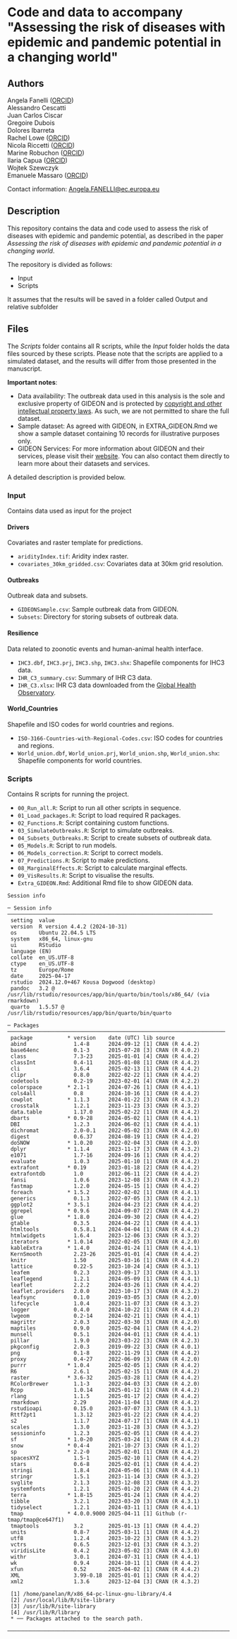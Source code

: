 # Code and data to accompany "Assessing the risk of diseases with epidemic and pandemic potential in a changing world"

## Authors

Angela Fanelli ([ORCID](https://orcid.org/0000-0002-8204-1230))\
Alessandro Cescatti\
Juan Carlos Ciscar\
Gregoire Dubois\
Dolores Ibarreta\
Rachel Lowe ([ORCID](https://orcid.org/0000-0003-3939-7343))\
Nicola Riccetti ([ORCID](https://orcid.org/0000-0002-3178-7892))\
Marine Robuchon ([ORCID](https://orcid.org/0000-0001-5873-2915))\
Ilaria Capua ([ORCID](https://orcid.org/0000-0002-7072-2581))\
Wojtek Szewczyk\
Emanuele Massaro ([ORCID](https://orcid.org/0000-0002-9287-3743))

Contact information: [Angela.FANELLI\@ec.europa.eu](Angela.FANELLI@ec.europa.eu)

## Description

This repository contains the data and code used to assess the risk of diseases with epidemic and pandemic potential, as described in the paper *Assessing the risk of diseases with epidemic and pandemic potential in a changing world*.

The repository is divided as follows:

-   Input
-   Scripts

It assumes that the results will be saved in a folder called Output and relative subfolder

## Files

The *Scripts* folder contains all R scripts, while the *Input* folder holds the data files sourced by these scripts. Please note that the scripts are applied to a simulated dataset, and the results will differ from those presented in the manuscript.

**Important notes**:

-   Data availability: The outbreak data used in this analysis is the sole and exclusive property of GIDEON and is protected by [copyright and other intellectual property laws](https://www.gideononline.com/institutional-subscriber-license/). As such, we are not permitted to share the full dataset.
-   Sample dataset: As agreed with GIDEON, in EXTRA_GIDEON.Rmd we show a sample dataset containing 10 records for illustrative purposes only.
-   GIDEON Services: For more information about GIDEON and their services, please visit their [website](https://www.gideononline.com/). You can also contact them directly to learn more about their datasets and services.

A detailed description is provided below.

### Input

Contains data used as input for the project

#### Drivers

Covariates and raster template for predictions.

-   `aridityIndex.tif`: Aridity index raster.
-   `covariates_30km_gridded.csv`: Covariates data at 30km grid resolution.

#### Outbreaks

Outbreak data and subsets.

-   `GIDEONSample.csv`: Sample outbreak data from GIDEON. 
-   `Subsets`: Directory for storing subsets of outbreak data.

#### Resilience

Data related to zoonotic events and human-animal health interface.

-   `IHC3.dbf`, `IHC3.prj`, `IHC3.shp`, `IHC3.shx`: Shapefile components for IHC3 data.
-   `IHR_C3_summary.csv`: Summary of IHR C3 data.
-   `IHR_C3.xlsx`: IHR C3 data downloaded from the [Global Health Observatory](https://www.who.int/data/gho).

#### World_Countries

Shapefile and ISO codes for world countries and regions.

-   `ISO-3166-Countries-with-Regional-Codes.csv`: ISO codes for countries and regions.
-   `World_union.dbf`, `World_union.prj`, `World_union.shp`, `World_union.shx`: Shapefile components for world countries.

### Scripts

Contains R scripts for running the project.

-   `00_Run_all.R`: Script to run all other scripts in sequence.
-   `01_Load_packages.R`: Script to load required R packages.
-   `02_Functions.R`: Script containing custom functions.
-   `03_SimulateOutbreaks.R`: Script to simulate outbreaks.
-   `04_Subsets_Outbreaks.R`: Script to create subsets of outbreak data.
-   `05_Models.R`: Script to run models.
-   `06_Models_correction.R`: Script to correct models.
-   `07_Predictions.R`: Script to make predictions.
-   `08_MarginalEffects.R`: Script to calculate marginal effects.
-   `09_VisResults.R`: Script to visualise the results.
-   `Extra_GIDEON.Rmd`: Additional Rmd file to show GIDEON data.

```         
Session info 

─ Session info ─────────────────────────────────────────────────────────────────
 setting  value
 version  R version 4.4.2 (2024-10-31)
 os       Ubuntu 22.04.5 LTS
 system   x86_64, linux-gnu
 ui       RStudio
 language (EN)
 collate  en_US.UTF-8
 ctype    en_US.UTF-8
 tz       Europe/Rome
 date     2025-04-17
 rstudio  2024.12.0+467 Kousa Dogwood (desktop)
 pandoc   3.2 @ /usr/lib/rstudio/resources/app/bin/quarto/bin/tools/x86_64/ (via rmarkdown)
 quarto   1.5.57 @ /usr/lib/rstudio/resources/app/bin/quarto/bin/quarto

─ Packages ─────────────────────────────────────────────────────────────────────
 package           * version    date (UTC) lib source
 abind               1.4-8      2024-09-12 [1] CRAN (R 4.4.2)
 base64enc           0.1-3      2015-07-28 [3] CRAN (R 4.0.2)
 class               7.3-23     2025-01-01 [4] CRAN (R 4.4.2)
 classInt            0.4-11     2025-01-08 [1] CRAN (R 4.4.2)
 cli                 3.6.4      2025-02-13 [1] CRAN (R 4.4.2)
 clipr               0.8.0      2022-02-22 [1] CRAN (R 4.4.2)
 codetools           0.2-19     2023-02-01 [4] CRAN (R 4.2.2)
 colorspace        * 2.1-1      2024-07-26 [1] CRAN (R 4.4.1)
 cols4all            0.8        2024-10-16 [1] CRAN (R 4.4.2)
 cowplot           * 1.1.3      2024-01-22 [3] CRAN (R 4.3.2)
 crosstalk           1.2.1      2023-11-23 [3] CRAN (R 4.3.2)
 data.table          1.17.0     2025-02-22 [1] CRAN (R 4.4.2)
 dbarts            * 0.9-28     2024-05-02 [1] CRAN (R 4.4.1)
 DBI                 1.2.3      2024-06-02 [1] CRAN (R 4.4.1)
 dichromat           2.0-0.1    2022-05-02 [3] CRAN (R 4.2.0)
 digest              0.6.37     2024-08-19 [1] CRAN (R 4.4.2)
 doSNOW            * 1.0.20     2022-02-04 [3] CRAN (R 4.2.0)
 dplyr             * 1.1.4      2023-11-17 [3] CRAN (R 4.3.2)
 e1071               1.7-16     2024-09-16 [1] CRAN (R 4.4.2)
 evaluate            1.0.3      2025-01-10 [1] CRAN (R 4.4.2)
 extrafont         * 0.19       2023-01-18 [2] CRAN (R 4.4.2)
 extrafontdb         1.0        2012-06-11 [2] CRAN (R 4.4.2)
 fansi               1.0.6      2023-12-08 [3] CRAN (R 4.3.2)
 fastmap             1.2.0      2024-05-15 [1] CRAN (R 4.4.2)
 foreach           * 1.5.2      2022-02-02 [1] CRAN (R 4.4.1)
 generics            0.1.3      2022-07-05 [3] CRAN (R 4.2.1)
 ggplot2           * 3.5.1      2024-04-23 [2] CRAN (R 4.4.2)
 ggrepel           * 0.9.6      2024-09-07 [2] CRAN (R 4.4.2)
 glue              * 1.8.0      2024-09-30 [2] CRAN (R 4.4.2)
 gtable              0.3.5      2024-04-22 [1] CRAN (R 4.4.1)
 htmltools           0.5.8.1    2024-04-04 [1] CRAN (R 4.4.2)
 htmlwidgets         1.6.4      2023-12-06 [3] CRAN (R 4.3.2)
 iterators         * 1.0.14     2022-02-05 [3] CRAN (R 4.2.0)
 kableExtra        * 1.4.0      2024-01-24 [1] CRAN (R 4.4.1)
 KernSmooth          2.23-26    2025-01-01 [4] CRAN (R 4.4.2)
 knitr               1.50       2025-03-16 [1] CRAN (R 4.4.2)
 lattice             0.22-5     2023-10-24 [4] CRAN (R 4.3.1)
 leafem              0.2.3      2023-09-17 [3] CRAN (R 4.3.1)
 leaflegend          1.2.1      2024-05-09 [1] CRAN (R 4.4.1)
 leaflet             2.2.2      2024-03-26 [1] CRAN (R 4.4.2)
 leaflet.providers   2.0.0      2023-10-17 [3] CRAN (R 4.3.2)
 leafsync            0.1.0      2019-03-05 [3] CRAN (R 4.2.0)
 lifecycle           1.0.4      2023-11-07 [3] CRAN (R 4.3.2)
 logger              0.4.0      2024-10-22 [1] CRAN (R 4.4.2)
 lwgeom              0.2-14     2024-02-21 [1] CRAN (R 4.4.1)
 magrittr            2.0.3      2022-03-30 [3] CRAN (R 4.2.0)
 maptiles            0.9.0      2025-02-04 [1] CRAN (R 4.4.2)
 munsell             0.5.1      2024-04-01 [1] CRAN (R 4.4.1)
 pillar              1.9.0      2023-03-22 [3] CRAN (R 4.2.3)
 pkgconfig           2.0.3      2019-09-22 [3] CRAN (R 4.0.1)
 png                 0.1-8      2022-11-29 [1] CRAN (R 4.4.2)
 proxy               0.4-27     2022-06-09 [3] CRAN (R 4.2.0)
 purrr             * 1.0.4      2025-02-05 [1] CRAN (R 4.4.2)
 R6                  2.6.1      2025-02-15 [1] CRAN (R 4.4.2)
 raster            * 3.6-32     2025-03-28 [1] CRAN (R 4.4.2)
 RColorBrewer        1.1-3      2022-04-03 [3] CRAN (R 4.2.0)
 Rcpp                1.0.14     2025-01-12 [1] CRAN (R 4.4.2)
 rlang               1.1.5      2025-01-17 [2] CRAN (R 4.4.2)
 rmarkdown           2.29       2024-11-04 [1] CRAN (R 4.4.2)
 rstudioapi          0.15.0     2023-07-07 [3] CRAN (R 4.3.1)
 Rttf2pt1            1.3.12     2023-01-22 [2] CRAN (R 4.4.2)
 s2                  1.1.7      2024-07-17 [1] CRAN (R 4.4.1)
 scales              1.3.0      2023-11-28 [3] CRAN (R 4.3.2)
 sessioninfo         1.2.3      2025-02-05 [1] CRAN (R 4.4.2)
 sf                * 1.0-20     2025-03-24 [1] CRAN (R 4.4.2)
 snow              * 0.4-4      2021-10-27 [3] CRAN (R 4.1.2)
 sp                * 2.2-0      2025-02-01 [1] CRAN (R 4.4.2)
 spacesXYZ           1.5-1      2025-02-10 [1] CRAN (R 4.4.2)
 stars               0.6-8      2025-02-01 [1] CRAN (R 4.4.2)
 stringi             1.8.4      2024-05-06 [1] CRAN (R 4.4.1)
 stringr             1.5.1      2023-11-14 [3] CRAN (R 4.3.2)
 svglite             2.1.3      2023-12-08 [3] CRAN (R 4.3.2)
 systemfonts         1.2.1      2025-01-20 [2] CRAN (R 4.4.2)
 terra             * 1.8-15     2025-01-24 [1] CRAN (R 4.4.2)
 tibble              3.2.1      2023-03-20 [3] CRAN (R 4.3.1)
 tidyselect          1.2.1      2024-03-11 [1] CRAN (R 4.4.1)
 tmap              * 4.0.0.9000 2025-04-11 [1] Github (r-tmap/tmap@ce647f1)
 tmaptools           3.2        2025-01-13 [1] CRAN (R 4.4.2)
 units               0.8-7      2025-03-11 [1] CRAN (R 4.4.2)
 utf8                1.2.4      2023-10-22 [3] CRAN (R 4.3.2)
 vctrs               0.6.5      2023-12-01 [3] CRAN (R 4.3.2)
 viridisLite         0.4.2      2023-05-02 [3] CRAN (R 4.3.0)
 withr               3.0.1      2024-07-31 [1] CRAN (R 4.4.1)
 wk                  0.9.4      2024-10-11 [1] CRAN (R 4.4.2)
 xfun                0.52       2025-04-02 [1] CRAN (R 4.4.2)
 XML                 3.99-0.18  2025-01-01 [1] CRAN (R 4.4.2)
 xml2                1.3.6      2023-12-04 [3] CRAN (R 4.3.2)

 [1] /home/panelan/R/x86_64-pc-linux-gnu-library/4.4
 [2] /usr/local/lib/R/site-library
 [3] /usr/lib/R/site-library
 [4] /usr/lib/R/library
 * ── Packages attached to the search path.

────────────────────────────────────────────────────────────────────────────────
```
